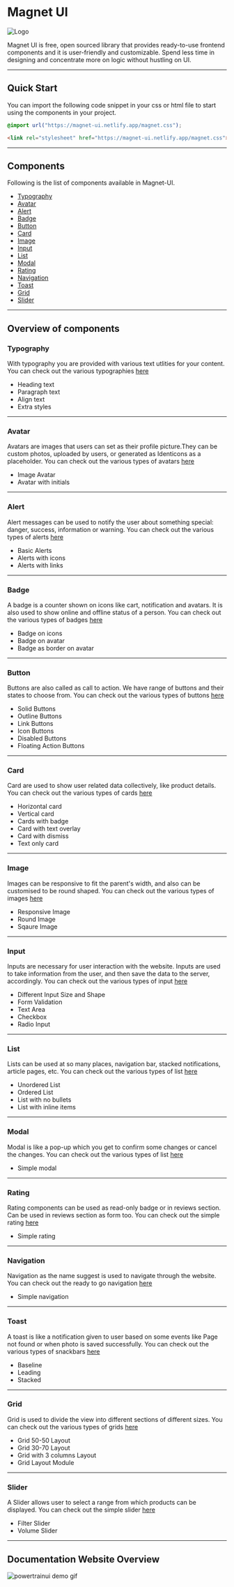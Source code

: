# Magnet UI

![Logo](/assets/icon.png)

Magnet UI is free, open sourced library that provides ready-to-use frontend components and it is user-friendly and customizable. Spend less time in designing and concentrate more on logic without hustling on UI.

---

## Quick Start
You can import the following code snippet in your css or html file to start using the components in your project.

```css
@import url("https://magnet-ui.netlify.app/magnet.css");
```

```html
<link rel="stylesheet" href="https://magnet-ui.netlify.app/magnet.css">
```
---

## Components
Following is the list of components available in Magnet-UI.

- [Typography](#typography)
- [Avatar](#avatar)
- [Alert](#alert)
- [Badge](#badge)
- [Button](#button)
- [Card](#card)
- [Image](#image)
- [Input](#input)
- [List](#list)
- [Modal](#modal)
- [Rating](#rating)
- [Navigation](#navigation)
- [Toast](#toast)
- [Grid](#grid)
- [Slider](#slider)

---

## Overview of components

### Typography

With typography you are provided with various text utlities for your content.
You can check out the various typographies [here](https://magnet-ui.netlify.app/docs/docs-components/foundation/typography.html)

* Heading text
* Paragraph text
* Align text
* Extra styles

---

### Avatar

Avatars are images that users can set as their profile picture.They can be custom photos, uploaded by users, or generated as Identicons as a placeholder.
You can check out the various types of avatars [here](https://magnet-ui.netlify.app/docs/docs-components/components/avatar.html)

* Image Avatar
* Avatar with initials
---

### Alert
Alert messages can be used to notify the user about something special: danger, success, information or warning.
You can check out the various types of alerts [here](https://magnet-ui.netlify.app/docs/docs-components/components/alert.html)

* Basic Alerts
* Alerts with icons
* Alerts with links
---

### Badge

A badge is a counter shown on icons like cart, notification and avatars. It is also used to show online and offline status of a person.
You can check out the various types of badges [here](https://magnet-ui.netlify.app/docs/docs-components/components/badge.html)

* Badge on icons
* Badge on avatar
* Badge as border on avatar

---

### Button

Buttons are also called as call to action. We have range of buttons and their states to choose from.
You can check out the various types of buttons [here](https://magnet-ui.netlify.app/docs/docs-components/components/button.html)

* Solid Buttons
* Outline Buttons
* Link Buttons
* Icon Buttons
* Disabled Buttons
* Floating Action Buttons

---

### Card

Card are used to show user related data collectively, like product details.
<br />
You can check out the various types of cards [here](https://magnet-ui.netlify.app/docs/docs-components/components/card.html)

* Horizontal card
* Vertical card
* Cards with badge
* Card with text overlay
* Card with dismiss
* Text only card

---

### Image
Images can be responsive to fit the parent's width, and also can be customised to be round shaped.
You can check out the various types of images [here](https://magnet-ui.netlify.app/docs/docs-components/components/image.html)

* Responsive Image
* Round Image
* Sqaure Image
---

### Input
Inputs are necessary for user interaction with the website. Inputs are used to take information from the user, and then save the data to the server, accordingly.
You can check out the various types of input [here](https://magnet-ui.netlify.app/docs/docs-components/components/input.html)

* Different Input Size and Shape
* Form Validation
* Text Area
* Checkbox
* Radio Input

---

### List

Lists can be used at so many places, navigation bar, stacked notifications, article pages, etc.
You can check out the various types of list [here](https://magnet-ui.netlify.app/docs/docs-components/components/list.html)

* Unordered List
* Ordered List
* List with no bullets
* List with inline items

---

### Modal

Modal is like a pop-up which you get to confirm some changes or cancel the changes.
You can check out the various types of list [here](https://magnet-ui.netlify.app/docs/docs-components/components/modal.html)

* Simple modal

---

### Rating
Rating components can be used as read-only badge or in reviews section. Can be used in reviews section as form too.
You can check out the simple rating [here](https://magnet-ui.netlify.app/docs/docs-components/components/rating.html)

* Simple rating

---

### Navigation

Navigation as the name suggest is used to navigate through the website.
You can check out the ready to go navigation [here](https://magnet-ui.netlify.app/docs/docs-components/components/navigation.html)

* Simple navigation

---

### Toast

A toast is like a notification given to user based on some events like Page not found or when photo is saved successfully.
You can check out the various types of snackbars [here](https://magnet-ui.netlify.app/docs/docs-components/components/toast.html)

* Baseline
* Leading
* Stacked

---


### Grid

Grid is used to divide the view into different sections of different sizes.
You can check out the various types of grids [here](https://magnet-ui.netlify.app/docs/docs-components/components/grid.html)

* Grid 50-50 Layout
* Grid 30-70 Layout
* Grid with 3 columns Layout
* Grid Layout Module

---

### Slider

A Slider allows user to select a range from which products can be displayed.
You can check out the simple slider [here](https://magnet-ui.netlify.app/docs/docs-components/components/slider.html)

* Filter Slider
* Volume Slider

---

## Documentation Website Overview

![powertrainui demo gif](/assets/Magnet-UI-Overview.gif)